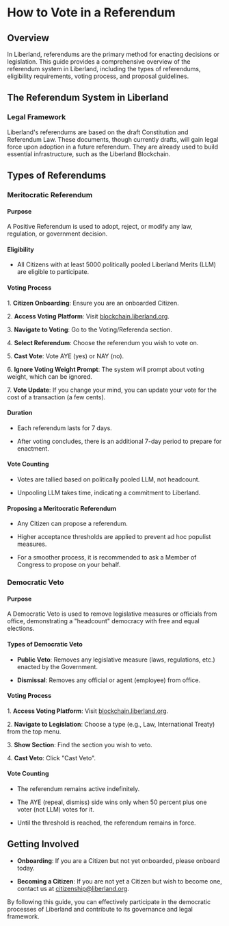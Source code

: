 # How to Vote in a Referendum

## Overview

In Liberland, referendums are the primary method for enacting decisions or legislation. This guide provides a comprehensive overview of the referendum system in Liberland, including the types of referendums, eligibility requirements, voting process, and proposal guidelines.

## The Referendum System in Liberland

### Legal Framework

Liberland's referendums are based on the draft Constitution and Referendum Law. These documents, though currently drafts, will gain legal force upon adoption in a future referendum. They are already used to build essential infrastructure, such as the Liberland Blockchain.

## Types of Referendums

### Meritocratic Referendum

#### Purpose

A Positive Referendum is used to adopt, reject, or modify any law, regulation, or government decision.

#### Eligibility

- All Citizens with at least 5000 politically pooled Liberland Merits (LLM) are eligible to participate.

#### Voting Process

1\. **Citizen Onboarding**: Ensure you are an onboarded Citizen.

2\. **Access Voting Platform**: Visit [blockchain.liberland.org](http://blockchain.liberland.org).

3\. **Navigate to Voting**: Go to the Voting/Referenda section.

4\. **Select Referendum**: Choose the referendum you wish to vote on.

5\. **Cast Vote**: Vote AYE (yes) or NAY (no).

6\. **Ignore Voting Weight Prompt**: The system will prompt about voting weight, which can be ignored.

7\. **Vote Update**: If you change your mind, you can update your vote for the cost of a transaction (a few cents).

#### Duration

- Each referendum lasts for 7 days.

- After voting concludes, there is an additional 7-day period to prepare for enactment.

#### Vote Counting

- Votes are tallied based on politically pooled LLM, not headcount.

- Unpooling LLM takes time, indicating a commitment to Liberland.

#### Proposing a Meritocratic Referendum

- Any Citizen can propose a referendum.

- Higher acceptance thresholds are applied to prevent ad hoc populist measures.

- For a smoother process, it is recommended to ask a Member of Congress to propose on your behalf.

### Democratic Veto

#### Purpose

A Democratic Veto is used to remove legislative measures or officials from office, demonstrating a "headcount" democracy with free and equal elections.

#### Types of Democratic Veto

- **Public Veto**: Removes any legislative measure (laws, regulations, etc.) enacted by the Government.

- **Dismissal**: Removes any official or agent (employee) from office.

#### Voting Process

1\. **Access Voting Platform**: Visit [blockchain.liberland.org](http://blockchain.liberland.org).

2\. **Navigate to Legislation**: Choose a type (e.g., Law, International Treaty) from the top menu.

3\. **Show Section**: Find the section you wish to veto.

4\. **Cast Veto**: Click "Cast Veto".

#### Vote Counting

- The referendum remains active indefinitely.

- The AYE (repeal, dismiss) side wins only when 50 percent plus one voter (not LLM) votes for it.

- Until the threshold is reached, the referendum remains in force.

## Getting Involved

- **Onboarding**: If you are a Citizen but not yet onboarded, please onboard today.

- **Becoming a Citizen**: If you are not yet a Citizen but wish to become one, contact us at [citizenship@liberland.org](mailto:citizenship@liberland.org).

By following this guide, you can effectively participate in the democratic processes of Liberland and contribute to its governance and legal framework.
